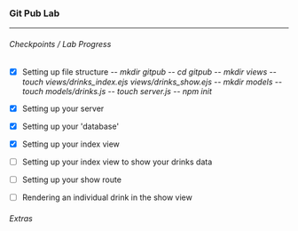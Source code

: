 ### Git Pub Lab
---

###### Checkpoints / Lab Progress
- [x] Setting up file structure
-- *mkdir gitpub*
-- *cd gitpub*
-- *mkdir views*
-- *touch views/drinks_index.ejs views/drinks_show.ejs*
-- *mkdir models*
-- *touch models/drinks.js*
-- *touch server.js*
-- *npm init*
- [x] Setting up your server
- [x] Setting up your 'database'
- [x] Setting up your index view
- [ ] Setting up your index view to show your drinks data
- [ ] Setting up your show route
- [ ] Rendering an individual drink in the show view


###### Extras

